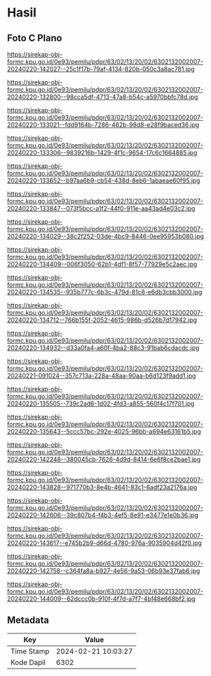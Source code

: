 # Hasil

## Foto C Plano

https://sirekap-obj-formc.kpu.go.id/0e93/pemilu/pdpr/63/02/13/20/02/6302132002007-20240220-142027--25c1f17b-79af-4134-820b-050c3a8ac781.jpg

https://sirekap-obj-formc.kpu.go.id/0e93/pemilu/pdpr/63/02/13/20/02/6302132002007-20240220-132800--98cca5df-4713-47a8-b54c-a5970bbfc78d.jpg

https://sirekap-obj-formc.kpu.go.id/0e93/pemilu/pdpr/63/02/13/20/02/6302132002007-20240220-133021--fdd9164b-7286-462b-98d8-e28f9baced36.jpg

https://sirekap-obj-formc.kpu.go.id/0e93/pemilu/pdpr/63/02/13/20/02/6302132002007-20240220-133306--9839216b-1429-4f1c-9654-17c6c1664885.jpg

https://sirekap-obj-formc.kpu.go.id/0e93/pemilu/pdpr/63/02/13/20/02/6302132002007-20240220-133652--b97aa6b9-cb54-438d-8eb6-1abaeae60f95.jpg

https://sirekap-obj-formc.kpu.go.id/0e93/pemilu/pdpr/63/02/13/20/02/6302132002007-20240220-133847--073f5bcc-a1f2-44f0-911e-aa43ad4e03c2.jpg

https://sirekap-obj-formc.kpu.go.id/0e93/pemilu/pdpr/63/02/13/20/02/6302132002007-20240220-134029--38c2f252-03de-4bc9-8446-0ee95953b080.jpg

https://sirekap-obj-formc.kpu.go.id/0e93/pemilu/pdpr/63/02/13/20/02/6302132002007-20240220-134409--006f3050-62b1-4df1-8f57-77929e5c2aec.jpg

https://sirekap-obj-formc.kpu.go.id/0e93/pemilu/pdpr/63/02/13/20/02/6302132002007-20240220-134535--935b777c-6b3c-479d-81c8-e6db3cbb3000.jpg

https://sirekap-obj-formc.kpu.go.id/0e93/pemilu/pdpr/63/02/13/20/02/6302132002007-20240220-134712--766b155f-2052-4615-986b-d526b7d17942.jpg

https://sirekap-obj-formc.kpu.go.id/0e93/pemilu/pdpr/63/02/13/20/02/6302132002007-20240220-134932--d33a0fa4-a60f-4ba2-88c3-91bab6cdacdc.jpg

https://sirekap-obj-formc.kpu.go.id/0e93/pemilu/pdpr/63/02/13/20/02/6302132002007-20240221-091024--357c713a-228a-48aa-90aa-b6d123f9add1.jpg

https://sirekap-obj-formc.kpu.go.id/0e93/pemilu/pdpr/63/02/13/20/02/6302132002007-20240220-135505--739c2ad6-1d02-4fd3-a855-560f4c17f701.jpg

https://sirekap-obj-formc.kpu.go.id/0e93/pemilu/pdpr/63/02/13/20/02/6302132002007-20240220-135643--5ccc57bc-292e-4025-96bb-a694e63161b5.jpg

https://sirekap-obj-formc.kpu.go.id/0e93/pemilu/pdpr/63/02/13/20/02/6302132002007-20240220-142248--380045cb-7626-4d9d-8414-6e6f8ce2bae1.jpg

https://sirekap-obj-formc.kpu.go.id/0e93/pemilu/pdpr/63/02/13/20/02/6302132002007-20240220-143828--971770b3-8e4b-4641-83c1-6adf23a2176a.jpg

https://sirekap-obj-formc.kpu.go.id/0e93/pemilu/pdpr/63/02/13/20/02/6302132002007-20240220-142606--39c807b4-f4b3-4ef5-8e91-e3477e1e0b36.jpg

https://sirekap-obj-formc.kpu.go.id/0e93/pemilu/pdpr/63/02/13/20/02/6302132002007-20240220-143617--e745b2b9-d66d-4780-976a-9035904d42f0.jpg

https://sirekap-obj-formc.kpu.go.id/0e93/pemilu/pdpr/63/02/13/20/02/6302132002007-20240220-142758--c364fa8a-b927-4e56-9a53-06b93e37fab6.jpg

https://sirekap-obj-formc.kpu.go.id/0e93/pemilu/pdpr/63/02/13/20/02/6302132002007-20240220-144009--62dccc0b-910f-4f7d-a7f7-4bf48e668bf2.jpg


## Metadata

| Key        | Value               |
| ---------- | ------------------- |
| Time Stamp | 2024-02-21 10:03:27 |
| Kode Dapil | 6302                |



